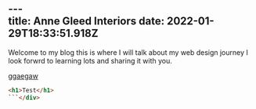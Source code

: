 ---<div class="container">
title: Anne Gleed Interiors
date: 2022-01-29T18:33:51.918Z
---
Welcome to my blog this is where I will talk about my web design journey I look forwrd to learning lots and sharing it with you.

[ggaegaw](test)

```html
<h1>Test</h1>
```</div>